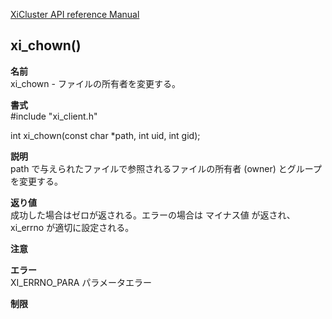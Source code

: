 [XiCluster API reference Manual](API.md)  

## xi_chown()
  
**名前**  
  xi_chown - ファイルの所有者を変更する。  
  
**書式**  
  #include "xi_client.h"  
  
  int xi_chown(const char *path, int uid, int gid);
   
**説明**  
  path で与えられたファイルで参照されるファイルの所有者 (owner) とグループを変更する。  
  
**返り値**  
  成功した場合はゼロが返される。エラーの場合は マイナス値 が返され、 xi_errno が適切に設定される。  
  
**注意**  
  
**エラー**  
  XI_ERRNO_PARA   パラメータエラー  
  
**制限**  
  

